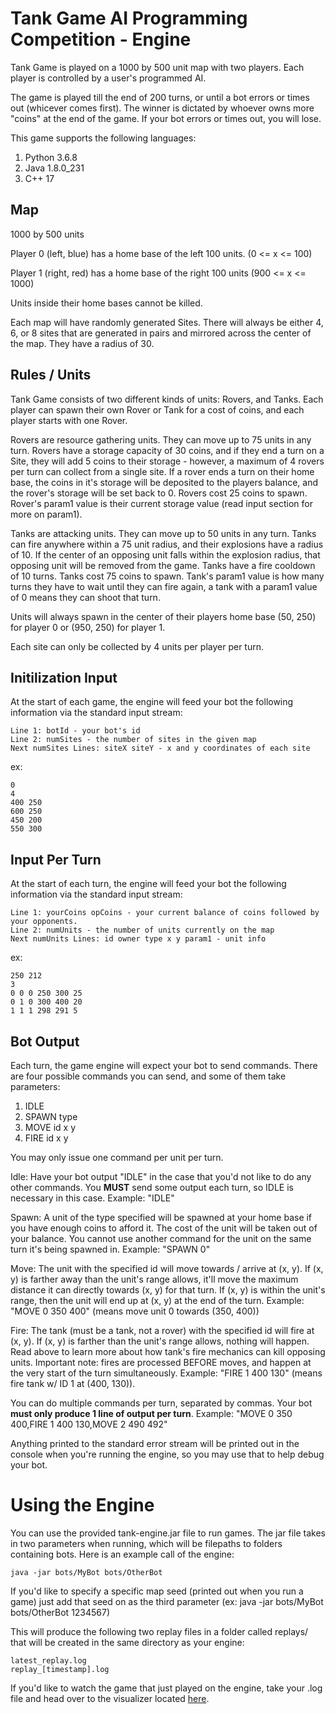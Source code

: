 # Tank Game AI Programming Competition - Engine
Tank Game is played on a 1000 by 500 unit map with two players. Each player is controlled by a user's programmed AI. 

The game is played till the end of 200 turns, or until a bot errors or times out (whicever comes first). The winner is dictated by whoever owns more "coins" at the end of the game. If your bot errors or times out, you will lose.

This game supports the following languages:
1. Python 3.6.8
2. Java 1.8.0_231
3. C++ 17

## Map
1000 by 500 units

Player 0 (left, blue) has a home base of the left 100 units. (0 <= x <= 100)

Player 1 (right, red) has a home base of the right 100 units (900 <= x <= 1000)

Units inside their home bases cannot be killed.

Each map will have randomly generated Sites. There will always be either 4, 6, or 8 sites that are generated in pairs and mirrored across the center of the map. They have a radius of 30.

## Rules / Units
Tank Game consists of two different kinds of units: Rovers, and Tanks. Each player can spawn their own Rover or Tank for a cost of coins, and each player starts with one Rover.

Rovers are resource gathering units. They can move up to 75 units in any turn. Rovers have a storage capacity of 30 coins, and if they end a turn on a Site, they will add 5 coins to their storage - however, a maximum of 4 rovers per turn can collect from a single site. If a rover ends a turn on their home base, the coins in it's storage will be deposited to the players balance, and the rover's storage will be set back to 0. Rovers cost 25 coins to spawn. Rover's param1 value is their current storage value (read input section for more on param1).

Tanks are attacking units. They can move up to 50 units in any turn. Tanks can fire anywhere within a 75 unit radius, and their explosions have a radius of 10. If the center of an opposing unit falls within the explosion radius, that opposing unit will be removed from the game. Tanks have a fire cooldown of 10 turns. Tanks cost 75 coins to spawn. Tank's param1 value is how many turns they have to wait until they can fire again, a tank with a param1 value of 0 means they can shoot that turn.

Units will always spawn in the center of their players home base (50, 250) for player 0 or (950, 250) for player 1.

Each site can only be collected by 4 units per player per turn.

## Initilization Input
At the start of each game, the engine will feed your bot the following information via the standard input stream:
```
Line 1: botId - your bot's id
Line 2: numSites - the number of sites in the given map
Next numSites Lines: siteX siteY - x and y coordinates of each site
```
ex:
```
0
4
400 250
600 250
450 200
550 300
```
## Input Per Turn
At the start of each turn, the engine will feed your bot the following information via the standard input stream:
```
Line 1: yourCoins opCoins - your current balance of coins followed by your opponents.
Line 2: numUnits - the number of units currently on the map
Next numUnits Lines: id owner type x y param1 - unit info
```
ex:
```
250 212
3
0 0 0 250 300 25
0 1 0 300 400 20
1 1 1 298 291 5
```

## Bot Output
Each turn, the game engine will expect your bot to send commands. There are four possible commands you can send, and some of them take parameters:
1. IDLE
2. SPAWN type
3. MOVE id x y
4. FIRE id x y

You may only issue one command per unit per turn.

Idle: Have your bot output "IDLE" in the case that you'd not like to do any other commands. You **MUST** send some output each turn, so IDLE is necessary in this case. Example: "IDLE"

Spawn: A unit of the type specified will be spawned at your home base if you have enough coins to afford it. The cost of the unit will be taken out of your balance. You cannot use another command for the unit on the same turn it's being spawned in. Example: "SPAWN 0"

Move: The unit with the specified id will move towards / arrive at (x, y). If (x, y) is farther away than the unit's range allows, it'll move the maximum distance it can directly towards (x, y) for that turn. If (x, y) is within the unit's range, then the unit will end up at (x, y) at the end of the turn. Example: "MOVE 0 350 400" (means move unit 0 towards (350, 400))

Fire: The tank (must be a tank, not a rover) with the specified id will fire at (x, y). If (x, y) is farther than the unit's range allows, nothing will happen. Read above to learn more about how tank's fire mechanics can kill opposing units. Important note: fires are processed BEFORE moves, and happen at the very start of the turn simultaneously. Example: "FIRE 1 400 130" (means fire tank w/ ID 1 at (400, 130)).

You can do multiple commands per turn, separated by commas. Your bot **must only produce 1 line of output per turn**.
Example: "MOVE 0 350 400,FIRE 1 400 130,MOVE 2 490 492"

Anything printed to the standard error stream will be printed out in the console when you're running the engine, so you may use that to help debug your bot.

# Using the Engine
 You can use the provided tank-engine.jar file to run games. The jar file takes in two parameters when running, which will be filepaths to folders containing bots. Here is an example call of the engine:
 ```
 java -jar bots/MyBot bots/OtherBot
```
If you'd like to specify a specific map seed (printed out when you run a game) just add that seed on as the third parameter (ex: java -jar bots/MyBot bots/OtherBot 1234567)

This will produce the following two replay files in a folder called replays/ that will be created in the same directory as your engine:
```
latest_replay.log
replay_[timestamp].log
```
If you'd like to watch the game that just played on the engine, take your .log file and head over to the visualizer located [here](https://github.com/WillNess210/CUCPC-Tank-Game-Visualizer).
